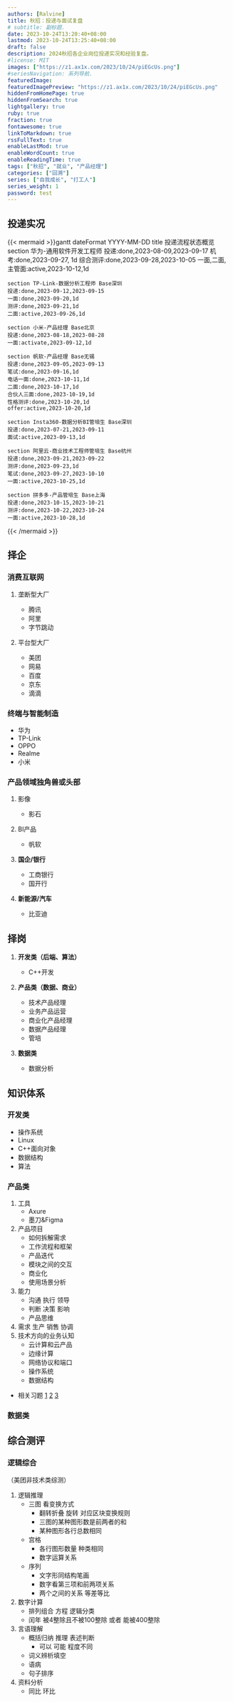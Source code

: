 ```yaml
---
authors: [Ralvine]
title: 秋招：投递与面试复盘
# subtitle: 副标题.
date: 2023-10-24T13:20:40+08:00
lastmod: 2023-10-24T13:25:40+08:00
draft: false
description: 2024秋招各企业岗位投递实况和经验复盘。
#license: MIT
images: ["https://z1.ax1x.com/2023/10/24/piEGcUs.png"]
#seriesNavigation: 系列导航.
featuredImage: 
featuredImagePreview: "https://z1.ax1x.com/2023/10/24/piEGcUs.png"
hiddenFromHomePage: true
hiddenFromSearch: true
lightgallery: true
ruby: true
fraction: true
fontawesome: true
linkToMarkdown: true
rssFullText: true
enableLastMod: true
enableWordCount: true
enableReadingTime: true
tags: ["秋招", "就业", "产品经理"]
categories: ["回溯"]
series: ["自我成长", "打工人"]
series_weight: 1
password: test
---
```


<!--more-->

## 投递实况

{{< mermaid >}}gantt
    dateFormat  YYYY-MM-DD
    title 投递流程状态概览
    section 华为-通用软件开发工程师
    投递:done,2023-08-09,2023-09-17
    机考:done,2023-09-27, 1d
    综合测评:done,2023-09-28,2023-10-05
    一面,二面,主管面:active,2023-10-12,1d

    section TP-Link-数据分析工程师 Base深圳
    投递:done,2023-09-12,2023-09-15
    一面:done,2023-09-20,1d
    测评:done,2023-09-21,1d
    二面:active,2023-09-26,1d

    section 小米-产品经理 Base北京
    投递:done,2023-08-18,2023-08-28
    一面:activate,2023-09-12,1d

    section 帆软-产品经理 Base无锡
    投递:done,2023-09-05,2023-09-13
    笔试:done,2023-09-16,1d
    电话一面:done,2023-10-11,1d
    二面:done,2023-10-17,1d
    合伙人三面:done,2023-10-19,1d
    性格测评:done,2023-10-20,1d
    offer:active,2023-10-20,1d

    section Insta360-数据分析BI管培生 Base深圳
    投递:done,2023-07-21,2023-09-11
    面试:active,2023-09-13,1d

    section 阿里云-商业技术工程师管培生 Base杭州
    投递:done,2023-09-21,2023-09-22
    测评:done,2023-09-23,1d
    笔试:done,2023-09-27,2023-10-10
    一面:active,2023-10-25,1d

    section 拼多多-产品管培生 Base上海
    投递:done,2023-10-15,2023-10-21
    测评:done,2023-10-22,2023-10-24
    一面:active,2023-10-28,1d
{{< /mermaid >}}

## 择企

### 消费互联网

1. 垄断型大厂
    - 腾讯
    - 阿里
    - 字节跳动

2. 平台型大厂
    - 美团
    - 网易
    - 百度
    - 京东
    - 滴滴

### 终端与智能制造

- 华为
- TP-Link
- OPPO
- Realme
- 小米

### 产品领域独角兽或头部

1. 影像
    - 影石

2. BI产品
    - 帆软

3. **国企/银行**
    - 工商银行
    - 国开行

4. **新能源/汽车**
    - 比亚迪

## 择岗

1. **开发类（后端、算法）**
    - C++开发

2. **产品类（数据、商业）**
    - 技术产品经理
    - 业务产品运营
    - 商业化产品经理
    - 数据产品经理
    - 管培

3. **数据类**
    - 数据分析

## 知识体系

### 开发类

- 操作系统
- Linux
- C++面向对象
- 数据结构
- 算法


### 产品类

1. 工具
    - Axure
    - 墨刀&Figma
2. 产品项目
    - 如何拆解需求
    - 工作流程和框架
    - 产品迭代
    - 模块之间的交互
    - 商业化
    - 使用场景分析
3. 能力
    - 沟通 执行 领导
    - 判断 决策 影响
    - 产品思维
4. 需求 生产 销售 协调
5. 技术方向的业务认知
    - 云计算和云产品
    - 边缘计算
    - 网络协议和端口
    - 操作系统
    - 数据结构

- 相关习题 [1](https://www.nowcoder.com/exam/test/72028415/submission?pid=6617799) [2](https://www.nowcoder.com/exam/test/72028410/submission?pid=6706629) [3](https://www.nowcoder.com/exam/test/72028443/submission?examPageSource=Company&pid=31369524&testCallback=https%3A%2F%2Fwww.nowcoder.com%2Fexam%2Fcompany%3FcurrentTab%3Drecommand%26jobId%3D104%26keyword%3D产品经理%26selectStatus%3D0&testclass=产品%2F运营)

### 数据类

## 综合测评

### 逻辑综合

（美团非技术类综测）

1. 逻辑推理
    - 三图 看变换方式
        - 翻转折叠 旋转 对应区块变换规则
        - 三图的某种图形数是前两者的和
        - 某种图形各行总数相同
    - 宫格
        - 各行图形数量 种类相同
        - 数字运算关系
    - 序列
        - 文字形同结构笔画
        - 数字看第三项和前两项关系
        - 两个之间的关系 等差等比
2. 数字计算
    - 排列组合 方程 逻辑分类
    - 闰年 被4整除且不被100整除 或者 能被400整除
3. 言语理解
    - 概括归纳 推理 表述判断
        - 可以 可能 程度不同
    - 词义辨析填空
    - 语病
    - 句子排序
4. 资料分析
    - 同比 环比

